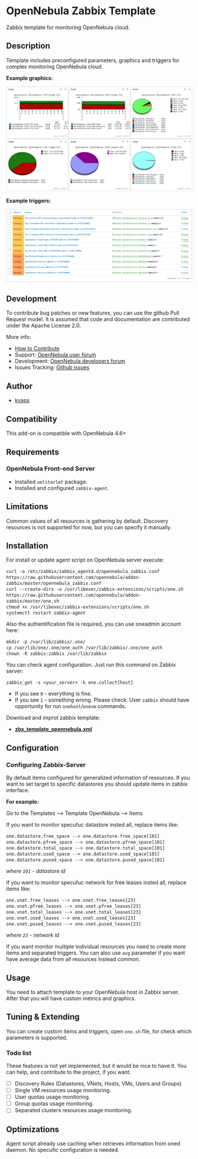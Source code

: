 # OpenNebula Zabbix Template

Zabbix template for monitoring OpenNebula cloud.

## Description

Template includes preconfigured parameters, graphics and triggers for complex monitoring OpenNebula cloud.

**Example graphics:**

<img src="images/graphs.png">

**Example triggers:**

<img src="images/triggers.png">

## Development

To contribute bug patches or new features, you can use the github Pull Request model. It is assumed that code and documentation are contributed under the Apache License 2.0. 

More info:
* [How to Contribute](http://opennebula.org/addons/contribute/)
* Support: [OpenNebula user forum](https://forum.opennebula.org/c/support)
* Development: [OpenNebula developers forum](https://forum.opennebula.org/c/development)
* Issues Tracking: [Github issues](https://github.com/OpenNebula/addon-zabbix/issues)

## Author

* [kvaps](mailto:kvapss@gmail.com)

## Compatibility

This add-on is compatible with OpenNebula 4.6+

## Requirements

### OpenNebula Front-end Server

* Installed `xmlstarlet` package.
* Installed and configured `zabbix-agent`.

## Limitations

Common values of all resources is gathering by default.
Discovery resources is not supported for now, but you can specify it manually.

## Installation

For install or update agent script on OpenNebula server execute:

```
curl -o /etc/zabbix/zabbix_agentd.d/opennebula_zabbix.conf https://raw.githubusercontent.com/opennebula/addon-zabbix/master/opennebula_zabbix.conf
curl --create-dirs -o /usr/libexec/zabbix-extensions/scripts/one.sh https://raw.githubusercontent.com/opennebula/addon-zabbix/master/one.sh
chmod +x /usr/libexec/zabbix-extensions/scripts/one.sh
systemctl restart zabbix-agent
```
Also the authentification file is required, you can use oneadmin account here:
```
mkdir -p /var/lib/zabbix/.one/
cp /var/lib/one/.one/one_auth /var/lib/zabbix/.one/one_auth
chown -R zabbix:zabbix /var/lib/zabbix
```

You can check agent configuration. Just run this command on Zabbix server:
```
zabbix_get -s <your_server> -k one.collect[host]
```
* If you see `0` - everything is fine.
* If you see `1` - something wrong. Please check: User `zabbix` should have opportunity for run `onehost`/`onevm` commands.

Download and improt zabbix template:

 * **[zbx_template_opennebula.xml](https://github.com/opennebula/addon-zabbix/raw/master/zbx_template_opennebula.xml)**

## Configuration
### Configuring Zabbix-Server

By default items configured for generalized information of resources.
If you want to set target to specific datastores you should update items in zabbix interface.

**For example:**

Go to the Templates --> Template OpenNebula --> Items

If you want to monitor specufuc datastore insted all, replace items like:
    	
```
one.datastore.free_space --> one.datastore.free_space[101]
one.datastore.pfree_space --> one.datastore.pfree_space[101]
one.datastore.total_space --> one.datastore.total_space[101]
one.datastore.used_space --> one.datastore.used_space[101]
one.datastore.pused_space --> one.datastore.pused_space[101]
```

  *where `101` - datastore id*

If you want to monitor specufuc network for free leases insted all, replace items like:
    	
```
one.vnet.free_leases --> one.vnet.free_leases[23]
one.vnet.pfree_leases --> one.vnet.pfree_leases[23]
one.vnet.total_leases --> one.vnet.total_leases[23]
one.vnet.used_leases --> one.vnet.used_leases[23]
one.vnet.pused_leases --> one.vnet.pused_leases[23]
```

  *where `23` - network id*

If you want monitor multiple individual resources you need to create more items and separated triggers.
You can also use `avg` parameter if you want have average data from all resources instead common.

## Usage 

You need to attach template to your OpenNebula host in Zabbix server.
After that you will have custom metrics and graphics.

## Tuning & Extending

You can create custom items and triggers, open `one.sh` file, for check which parameters is supported.

### Todo list

These features is not yet implemented, but it would be nice to have it.
You can help, and contribute to the project, if you want.

* [ ] Discovery Rules (Datastores, VNets, Hosts, VMs, Users and Groups)
* [ ] Single VM resources usage monitoring.
* [ ] User quotas usage monitoring.
* [ ] Group quotas usage monitoring.
* [ ] Separated clusters resources usage monitoring.

## Optimizations

Agent script already use caching when retrieves information from oned daemon.
No specufic configuration is needed.

